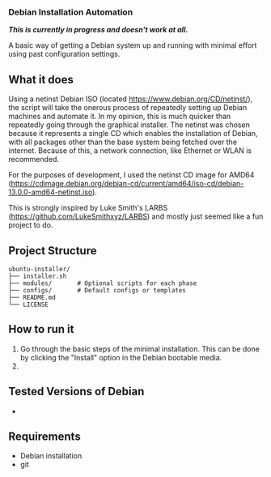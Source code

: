 ### Debian Installation Automation

***This is currently in progress and doesn't work at all.***

A basic way of getting a Debian system up and running with minimal effort using past configuration settings. 


## What it does

Using a netinst Debian ISO (located https://www.debian.org/CD/netinst/), the script will take the onerous process of repeatedly setting up Debian machines and automate it. In my opinion, this is much quicker than repeatedly going through the graphical installer. The netinst was chosen because it represents a single CD which enables the installation of Debian, with all packages other than the base system being fetched over the internet. Because of this, a network connection, like Ethernet or WLAN is recommended. 

For the purposes of development, I used the netinst CD image for AMD64 (https://cdimage.debian.org/debian-cd/current/amd64/iso-cd/debian-13.0.0-amd64-netinst.iso). 

This is strongly inspired by Luke Smith's LARBS (https://github.com/LukeSmithxyz/LARBS) and mostly just seemed like a fun project to do. 


## Project Structure

```
ubuntu-installer/
├── installer.sh
├── modules/       # Optional scripts for each phase
├── configs/       # Default configs or templates
├── README.md
└── LICENSE
```


## How to run it

1) Go through the basic steps of the minimal installation. This can be done by clicking the "Install" option in the Debian bootable media.
2) 




## Tested Versions of Debian

- 


## Requirements

- Debian installation
- git
